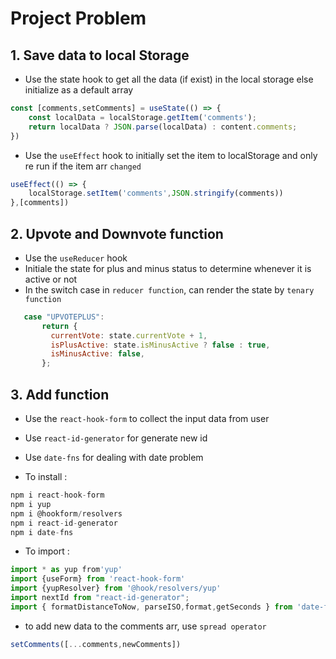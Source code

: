 # Project Problem

## 1. Save data to local Storage
- Use the state hook to get all the data (if exist) in the local storage else initialize as a default array
  
```js
const [comments,setComments] = useState(() => {
    const localData = localStorage.getItem('comments');
    return localData ? JSON.parse(localData) : content.comments;
})
```
- Use the `useEffect` hook to initially set the item to localStorage and only re run if the item arr `changed`

```js
useEffect(() => {
    localStorage.setItem('comments',JSON.stringify(comments))
},[comments])
```

## 2. Upvote and Downvote function
- Use the `useReducer` hook
- Initiale the state for plus and minus status to determine whenever it is active or not 
- In the switch case in `reducer function`, can render the state by `tenary function`

 ```js
    case "UPVOTEPLUS":
        return {
          currentVote: state.currentVote + 1,
          isPlusActive: state.isMinusActive ? false : true,
          isMinusActive: false,
        };
 ```    

 ## 3. Add function
 - Use the `react-hook-form` to collect the input data from user
- Use `react-id-generator` for generate new id
- Use `date-fns` for dealing with date problem 

- To install :
```js
npm i react-hook-form
npm i yup
npm i @hookform/resolvers
npm i react-id-generator
npm i date-fns
```

- To import :

```js
import * as yup from'yup'
import {useForm} from 'react-hook-form'
import {yupResolver} from '@hook/resolvers/yup'
import nextId from "react-id-generator";
import { formatDistanceToNow, parseISO,format,getSeconds } from 'date-fns'
``` 

- to add new data to the comments arr, use `spread operator`

```js
setComments([...comments,newComments])
```
